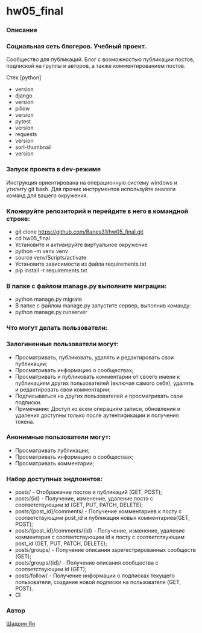 # hw05_final

### Описание
### Социальная сеть блогеров. Учебный проект.

Сообщество для публикаций. 
Блог с возможностью публикации постов, подпиской на группы и авторов, а также комментированием постов.

Стек
[python]
- version 
- django 
- version 
- pillow 
- version 
- pytest 
- version 
- requests 
- version 
- sorl-thumbnail 
- version

### Запуск проекта в dev-режиме
Инструкция ориентирована на операционную систему windows и утилиту git bash.
Для прочих инструментов используйте аналоги команд для вашего окружения.

### Клонируйте репозиторий и перейдите в него в командной строке:
- git clone https://github.com/Banes31/hw05_final.git
- cd hw05_final
- Установите и активируйте виртуальное окружение
- python -m venv venv
- source venv/Scripts/activate
- Установите зависимости из файла requirements.txt
- pip install -r requirements.txt
### В папке с файлом manage.py выполните миграции:
- python manage.py migrate
- В папке с файлом manage.py запустите сервер, выполнив команду:
- python manage.py runserver
### Что могут делать пользователи:
### Залогиненные пользователи могут:

- Просматривать, публиковать, удалять и редактировать свои публикации;
- Просматривать информацию о сообществах;
- Просматривать и публиковать комментарии от своего имени к публикациям других пользователей (включая самого себя), удалять и редактировать свои комментарии;
- Подписываться на других пользователей и просматривать свои подписки.
- Примечание: Доступ ко всем операциям записи, обновления и удаления доступны только после аутентификации и получения токена.

### Анонимные пользователи могут:
- Просматривать публикации;
- Просматривать информацию о сообществах;
- Просматривать комментарии;

### Набор доступных эндпоинтов:
- posts/ - Отображение постов и публикаций (GET, POST);
- posts/{id} - Получение, изменение, удаление поста с соответствующим id (GET, PUT, PATCH, DELETE);
- posts/{post_id}/comments/ - Получение комментариев к посту с соответствующим post_id и публикация новых комментариев(GET, POST);
- posts/{post_id}/comments/{id} - Получение, изменение, удаление комментария с соответствующим id к посту с соответствующим post_id (GET, PUT, PATCH, DELETE);
- posts/groups/ - Получение описания зарегестрированных сообществ (GET);
- posts/groups/{id}/ - Получение описания сообщества с соответствующим id (GET);
- posts/follow/ - Получение информации о подписках текущего пользователя, создание новой подписки на пользователя (GET, POST).
- CI

### Автор
[Шадрин Ян](https://github.com/Iankel86)
